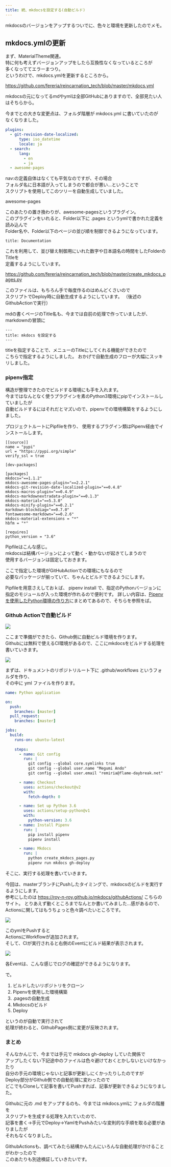 ```yaml
---
title: 続、mkdocsを設定する(自動ビルド)
---
```


mkdocsのバージョンをアップするついでに、色々と環境を更新したのでメモ。

## mkdocs.ymlの更新

まず、MaterialTheme関連。  
特に何も考えずバージョンアップをしたら互換性なくなっているところが  
多くなっててエラーまつり。  
というわけで、mkdocs.ymlを更新するところから。

https://github.com/fereria/reincarnation_tech/blob/master/mkdocs.yml

mkdocsの元になってるmdやymlは全部GitHubにありますので、全部見たい人はそちらから。  

今までとの大きな変更点は、フォルダ階層が mkdocs.yml に書いていたのが  
なくなりました。  
  
```yaml
plugins:
  - git-revision-date-localized:
      type: iso_datetime
      locale: ja
  - search:
      lang:
        - en
        - ja
  - awesome-pages
```
nav:の定義自体はなくても平気なのですが、その場合  
フォルダ名に日本語が入ってしまうので都合が悪い...ということで  
スクリプトを使用してこのツリーを自動生成していました。

awesome-pages

このあたりの置き換わりが、awesome-pagesというプラグイン。  
このプラグインをいれると、Folder以下に .pages というymlで書かれた定義を読み込んで  
Folder名や、Folder以下のページの並び順を制御できるようになっています。

```
title: Documentation
```
これを利用して、並び替え制御用にいれた数字や日本語名の時間をしたFolderのTitleを  
定義するようにしています。

https://github.com/fereria/reincarnation_tech/blob/master/create_mkdocs_pages.py

このファイルは、もちろん手で毎度作るのはめんどくさいので  
スクリプトでDeploy時に自動生成するようにしています。
（後述のGithubActionで実行）

mdの書くページのTitle名も、今までは自前の処理で作っていましたが、
markdownの冒頭に

```
---
title: mkdocs を設定する
---
```

titleを指定することで、メニューのTitleにしてくれる機能ができたので  
こちらで指定するようにしました。
おかげで自動生成のフローが大幅にスッキリしました。

### pipenv指定

構造が整理できたのでビルドする環境にも手を入れます。  
今まではなんとなく使うプラグインを素のPython3環境にpipでインストールしていましたが  
自動ビルドするにはそれだとマズいので、pipenvでの環境構築をするようにしました。

プロジェクトルートにPipfileを作り、
使用するプラグイン類はPipenv経由でインストールします。

```
[[source]]
name = "pypi"
url = "https://pypi.org/simple"
verify_ssl = true

[dev-packages]

[packages]
mkdocs="==1.1.2"
mkdocs-awesome-pages-plugin="==2.2.1"
mkdocs-git-revision-date-localized-plugin="==0.4.8"
mkdocs-macros-plugin="==0.4.9"
mkdocs-markdownextradata-plugin="==0.1.3"
mkdocs-material="==5.3.0"
mkdocs-minify-plugin="==0.2.1"
markdown-blockdiag="==0.7.0"
fontawesome-markdown="==0.2.6"
mkdocs-material-extensions = "*"
hbfm = "*"

[requires]
python_version = "3.6"
```
Pipfileはこんな感じ。  
mkdocsは結構バージョンによって動く・動かないが起きてしまうので  
使用するバージョンは固定しておきます。

ここで指定した環境がGitHubActionでの環境にもなるので  
必要なパッケージが揃っていて、ちゃんとビルドできるようにします。

Pipfileを用意さえしておｋば、 pipenv install で、指定のPythonバージョンに  
指定のモジュールが入った環境が作れるので便利です。
詳しい内容は、[Pipenvを使用したPython環境の作り方](https://fereria.github.io/reincarnation_tech/10_Programming/00_PG_setup/pipenv_statup/)にまとめてあるので、そちらを参照をば。

### Github Actionで自動ビルド

![](https://gyazo.com/27f2009b05f2e59fe9359b20092f55d7.png)

ここまで準備ができたら、Github側に自動ビルド環境を作ります。  
Githubには無料で使えるCI環境があるので、ここにmkdocsをビルドする処理を書いていきます。

![](https://gyazo.com/b5107ed38526c2b5a80cbde4e60269aa.png)

まずは、ドキュメントのリポジトリルート下に .github/workflows というフォルダを作り、  
その中に yml ファイルを作ります。  

```yaml
name: Python application

on:
  push:
    branches: [master]
  pull_request:
    branches: [master]

jobs:
  build:
    runs-on: ubuntu-latest
    
    steps:
      - name: Git config
        run: |
          git config --global core.symlinks true
          git config --global user.name "Megumi Ando"
          git config --global user.email "remiria@flame-daybreak.net"

      - name: Checkout
        uses: actions/checkout@v2
        with:
          fetch-depth: 0

      - name: Set up Python 3.6
        uses: actions/setup-python@v1
        with:
          python-version: 3.6
      - name: Install Pipenv
        run: |
          pip install pipenv
          pipenv install

      - name: Mkdocs
        run: |
          python create_mkdocs_pages.py
          pipenv run mkdocs gh-deploy
```

そこに、実行する処理を書いていきます。  
  
今回は、masterブランチにPushしたタイミングで、mkdocsのビルドを実行するようにします。  
参考にしたのは
https://roy-n-roy.github.io/mkdocs/githubActions/
こちらのサイト。
とりあえず動くところまでなんとか書いてみました...感があるので、  
Actionsに関してはもうちょっと色々調べたいところです。

![](https://gyazo.com/6df098b7405ae778f441509f8ac81654.png)

このymlをPushすると  
ActionsにWorkflowが追加されます。  
そして、CIが実行されると右側のEventにビルド結果が表示されます。

![](https://gyazo.com/fafe90353d47ffb15bd4f0c7c2650d53.png)

各Eventは、こんな感じでログの確認ができるようになります。

で。  
1. ビルドしたいリポジトリをクローン
2. Pipenvを使用した環境構築  
3. .pagesの自動生成
4. Mkdocsのビルド
5. Deploy

というのが自動で実行されて  
処理が終わると、GithubPages側に変更が反映されます。

### まとめ

そんなかんじで、今までは手元で mkdocs gh-deploy していた関係で  
アップしたくない下記途中のファイルは色々避けておくとかしないといけなかったり  
自分の手元の環境じゃないと記事が更新しにくかったりしたのですが  
Deploy部分がGithub側での自動処理に変わったので  
どこでもCloneして記事を書いてPushすれば、記事が更新できるようになりました。

Githubに元の .md をアップするのも、今までは mkdocs.ymlに フォルダの階層を  
スクリプトを生成する処理を入れていたので、  
記事を書く→手元でDeploy→YamlをPushみたいな変則的な手順を取る必要がありましたが  
それもなくなりました。

GithubActionsも、調べてみたら結構かんたんにいろんな自動処理がかけることがわかったので  
このあたりも別途検証していきたいです。